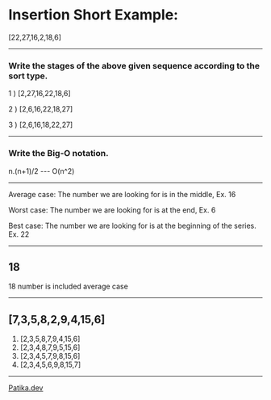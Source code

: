 
# Insertion Short Example:

[22,27,16,2,18,6]

---
### Write the stages of the above given sequence according to the sort type.

1 ) [2,27,16,22,18,6]

2 ) [2,6,16,22,18,27]

3 ) [2,6,16,18,22,27]

---

### Write the Big-O notation.

n.(n+1)/2 --- O(n^2)

---

Average case: The number we are looking for is in the middle, Ex. 16

Worst case: The number we are looking for is at the end, Ex. 6

Best case: The number we are looking for is at the beginning of the series. Ex. 22

---

## 18

18 number is included average case

---
## [7,3,5,8,2,9,4,15,6]

1) [2,3,5,8,7,9,4,15,6]
2) [2,3,4,8,7,9,5,15,6]
3) [2,3,4,5,7,9,8,15,6]
4) [2,3,4,5,6,9,8,15,7]


---
[Patika.dev](https://www.patika.dev/tr)
